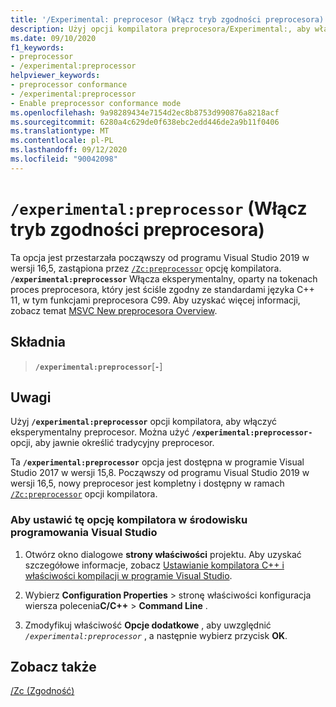 ```yaml
---
title: '/Experimental: preprocesor (Włącz tryb zgodności preprocesora)'
description: Użyj opcji kompilatora preprocesora/Experimental:, aby włączyć obsługę kompilatora eksperymentalnego dla preprocesora, który jest zgodny ze standardem.
ms.date: 09/10/2020
f1_keywords:
- preprocessor
- /experimental:preprocessor
helpviewer_keywords:
- preprocessor conformance
- /experimental:preprocessor
- Enable preprocessor conformance mode
ms.openlocfilehash: 9a98289434e7154d2ec8b8753d990876a8218acf
ms.sourcegitcommit: 6280a4c629de0f638ebc2edd446de2a9b11f0406
ms.translationtype: MT
ms.contentlocale: pl-PL
ms.lasthandoff: 09/12/2020
ms.locfileid: "90042098"
---
```

# <a name="experimentalpreprocessor-enable-preprocessor-conformance-mode"></a>`/experimental:preprocessor` (Włącz tryb zgodności preprocesora)

Ta opcja jest przestarzała począwszy od programu Visual Studio 2019 w wersji 16,5, zastąpiona przez [`/Zc:preprocessor`](zc-preprocessor.md) opcję kompilatora. **`/experimental:preprocessor`** Włącza eksperymentalny, oparty na tokenach proces preprocesora, który jest ściśle zgodny ze standardami języka C++ 11, w tym funkcjami preprocesora C99. Aby uzyskać więcej informacji, zobacz temat [MSVC New preprocesora Overview](../../preprocessor/preprocessor-experimental-overview.md).

## <a name="syntax"></a>Składnia

> **`/experimental:preprocessor`**\[**`-`**]

## <a name="remarks"></a>Uwagi

Użyj **`/experimental:preprocessor`** opcji kompilatora, aby włączyć eksperymentalny preprocesor. Można użyć **`/experimental:preprocessor-`** opcji, aby jawnie określić tradycyjny preprocesor.

Ta **`/experimental:preprocessor`** opcja jest dostępna w programie Visual Studio 2017 w wersji 15,8. Począwszy od programu Visual Studio 2019 w wersji 16,5, nowy preprocesor jest kompletny i dostępny w ramach [`/Zc:preprocessor`](zc-preprocessor.md) opcji kompilatora.

### <a name="to-set-this-compiler-option-in-the-visual-studio-development-environment"></a>Aby ustawić tę opcję kompilatora w środowisku programowania Visual Studio

1. Otwórz okno dialogowe **strony właściwości** projektu. Aby uzyskać szczegółowe informacje, zobacz [Ustawianie kompilatora C++ i właściwości kompilacji w programie Visual Studio](../working-with-project-properties.md).

1. Wybierz **Configuration Properties**  >  stronę właściwości konfiguracja wiersza polecenia**C/C++**  >  **Command Line** .

1. Zmodyfikuj właściwość **Opcje dodatkowe** , aby uwzględnić *`/experimental:preprocessor`* , a następnie wybierz przycisk **OK**.

## <a name="see-also"></a>Zobacz także

[/Zc (Zgodność)](zc-conformance.md)
